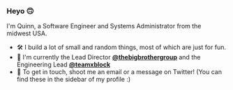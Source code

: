 ### Heyo 🙃

I'm Quinn, a Software Engineer and Systems Administrator from the midwest USA.

 - 🛠️ I build a lot of small and random things, most of which are just for fun.
 - 🏢 I'm currently the Lead Director [**@thebigbrothergroup**](https://github.com/thebigbrothergroup) and the Engineering Lead [**@teamxblock**](https://github.com/teamxblock)
 - 📧 To get in touch, shoot me an email or a message on Twitter! (You can find these in the sidebar of my profile :)
